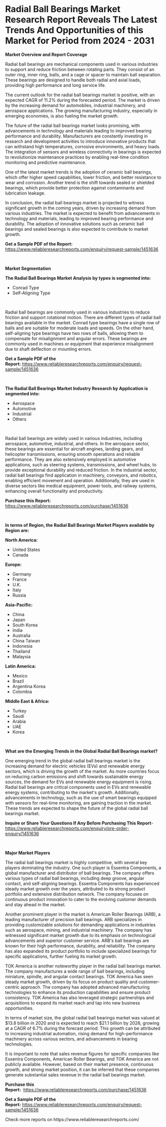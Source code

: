 <p><h1>Radial Ball Bearings Market Research Report Reveals The Latest Trends And Opportunities of this Market for Period from 2024 - 2031</h1></p><p><strong>Market Overview and Report Coverage</strong></p>
<p><p>Radial ball bearings are mechanical components used in various industries to support and reduce friction between rotating parts. They consist of an outer ring, inner ring, balls, and a cage or spacer to maintain ball separation. These bearings are designed to handle both radial and axial loads, providing high performance and long service life.</p><p>The current outlook for the radial ball bearings market is positive, with an expected CAGR of 11.2% during the forecasted period. The market is driven by the increasing demand for automobiles, industrial machinery, and aerospace applications. The growing manufacturing industry, especially in emerging economies, is also fueling the market growth.</p><p>The future of the radial ball bearings market looks promising, with advancements in technology and materials leading to improved bearing performance and durability. Manufacturers are constantly investing in research and development activities to introduce innovative products that can withstand high temperatures, corrosive environments, and heavy loads. The integration of sensors and wireless connectivity in bearings is expected to revolutionize maintenance practices by enabling real-time condition monitoring and predictive maintenance.</p><p>One of the latest market trends is the adoption of ceramic ball bearings, which offer higher speed capabilities, lower friction, and better resistance to wear and corrosion. Another trend is the shift towards sealed or shielded bearings, which provide better protection against contaminants and lubrication leakage.</p><p>In conclusion, the radial ball bearings market is projected to witness significant growth in the coming years, driven by increasing demand from various industries. The market is expected to benefit from advancements in technology and materials, leading to improved bearing performance and durability. The adoption of innovative solutions such as ceramic ball bearings and sealed bearings is also expected to contribute to market growth.</p></p>
<p><strong>Get a Sample PDF of the Report:</strong> <a href="https://www.reliableresearchreports.com/enquiry/request-sample/1451636">https://www.reliableresearchreports.com/enquiry/request-sample/1451636</a></p>
<p>&nbsp;</p>
<p><strong>Market Segmentation</strong></p>
<p><strong>The Radial Ball Bearings Market Analysis by types is segmented into:</strong></p>
<p><ul><li>Conrad Type</li><li>Self-Aligning Type</li></ul></p>
<p>&nbsp;</p>
<p><p>Radial ball bearings are commonly used in various industries to reduce friction and support rotational motion. There are different types of radial ball bearings available in the market. Conrad type bearings have a single row of balls and are suitable for moderate loads and speeds. On the other hand, self-aligning type bearings have two rows of balls, allowing them to compensate for misalignment and angular errors. These bearings are commonly used in machines or equipment that experience misalignment due to shaft deflection or mounting errors.</p></p>
<p><strong>Get a Sample PDF of the Report:</strong>&nbsp;<a href="https://www.reliableresearchreports.com/enquiry/request-sample/1451636">https://www.reliableresearchreports.com/enquiry/request-sample/1451636</a></p>
<p>&nbsp;</p>
<p><strong>The Radial Ball Bearings Market Industry Research by Application is segmented into:</strong></p>
<p><ul><li>Aerospace</li><li>Automotive</li><li>Industrial</li><li>Others</li></ul></p>
<p>&nbsp;</p>
<p><p>Radial ball bearings are widely used in various industries, including aerospace, automotive, industrial, and others. In the aerospace sector, these bearings are essential for aircraft engines, landing gears, and helicopter transmissions, ensuring smooth operations and reliable performance. They are also extensively employed in automotive applications, such as steering systems, transmissions, and wheel hubs, to provide exceptional durability and reduced friction. In the industrial sector, radial ball bearings find application in machinery, conveyors, and robotics, enabling efficient movement and operation. Additionally, they are used in diverse sectors like medical equipment, power tools, and railway systems, enhancing overall functionality and productivity.</p></p>
<p><strong>Purchase this Report:</strong>&nbsp; <a href="https://www.reliableresearchreports.com/purchase/1451636">https://www.reliableresearchreports.com/purchase/1451636</a></p>
<p>&nbsp;</p>
<p><strong>In terms of Region, the Radial Ball Bearings Market Players available by Region are:</strong></p>
<p>
    <p> <strong> North America: </strong>
        <ul>
            <li>United States</li>
            <li>Canada</li>
        </ul>
        </p> 
    <p> <strong> Europe: </strong>
        <ul>
            <li>Germany</li>
            <li>France</li>
            <li>U.K.</li>
            <li>Italy</li>
            <li>Russia</li>
        </ul>
        </p> 
    <p> <strong> Asia-Pacific: </strong>
        <ul>
            <li>China</li>
            <li>Japan</li>
            <li>South Korea</li>
            <li>India</li>
            <li>Australia</li>
            <li>China Taiwan</li>
            <li>Indonesia</li>
            <li>Thailand</li>
            <li>Malaysia</li>
        </ul>
        </p> 
    <p> <strong> Latin America: </strong>
        <ul>
            <li>Mexico</li>
            <li>Brazil</li>
            <li>Argentina Korea</li>
            <li>Colombia</li>
        </ul>
        </p> 
    <p> <strong> Middle East & Africa: </strong>
        <ul>
            <li>Turkey</li>
            <li>Saudi</li>
            <li>Arabia</li>
            <li>UAE</li>
            <li>Korea</li>
        </ul>
    </p>
    </p>
<p>&nbsp;</p>
<p><strong>What are the Emerging Trends in the Global Radial Ball Bearings market?</strong></p>
<p><p>One emerging trend in the global radial ball bearings market is the increasing demand for electric vehicles (EVs) and renewable energy sectors, which is driving the growth of the market. As more countries focus on reducing carbon emissions and shift towards sustainable energy sources, the demand for EVs and renewable energy equipment is rising. Radial ball bearings are critical components used in EVs and renewable energy systems, contributing to the market's growth. Additionally, advancements in technology, such as the use of smart bearings equipped with sensors for real-time monitoring, are gaining traction in the market. These trends are expected to shape the future of the global radial ball bearings market.</p></p>
<p><strong>Inquire or Share Your Questions If Any Before Purchasing This Report</strong>- <a href="https://www.reliableresearchreports.com/enquiry/pre-order-enquiry/1451636">https://www.reliableresearchreports.com/enquiry/pre-order-enquiry/1451636</a></p>
<p>&nbsp;</p>
<p><strong>Major Market Players</strong></p>
<p><p>The radial ball bearings market is highly competitive, with several key players dominating the industry. One such player is Essentra Components, a global manufacturer and distributor of ball bearings. The company offers various types of radial ball bearings, including deep groove, angular contact, and self-aligning bearings. Essentra Components has experienced steady market growth over the years, attributed to its strong product portfolio and extensive distribution network. The company focuses on continuous product innovation to cater to the evolving customer demands and stay ahead in the market.</p><p>Another prominent player in the market is American Roller Bearings (ARB), a leading manufacturer of precision ball bearings. ARB specializes in providing customizable solutions for demanding applications in industries such as aerospace, mining, and industrial machinery. The company has witnessed significant market growth due to its emphasis on technological advancements and superior customer service. ARB's ball bearings are known for their high performance, durability, and reliability. The company has also expanded its product portfolio to include specialized bearings for specific applications, further fueling its market growth.</p><p>TOK America is another noteworthy player in the radial ball bearings market. The company manufactures a wide range of ball bearings, including miniature, spindle, and angular contact bearings. TOK America has seen steady market growth, driven by its focus on product quality and customer-centric approach. The company has adopted advanced manufacturing technologies to enhance its production capabilities and ensure product consistency. TOK America has also leveraged strategic partnerships and acquisitions to expand its market reach and tap into new business opportunities.</p><p>In terms of market size, the global radial ball bearings market was valued at $13.8 billion in 2020 and is expected to reach $21.1 billion by 2026, growing at a CAGR of 6.7% during the forecast period. This growth can be attributed to increasing industrial automation, rising demand for high-performance machinery across various sectors, and advancements in bearing technologies.</p><p>It is important to note that sales revenue figures for specific companies like Essentra Components, American Roller Bearings, and TOK America are not publicly available. However, based on their market presence, continuous growth, and strong market position, it can be inferred that these companies generate substantial sales revenue in the radial ball bearings market.</p></p>
<p><strong>Purchase this Report:</strong>&nbsp;&nbsp;<a href="https://www.reliableresearchreports.com/purchase/1451636">https://www.reliableresearchreports.com/purchase/1451636</a></p>
<p></p>
<p><strong>Get a Sample PDF of the Report:</strong>&nbsp;<a href="https://www.reliableresearchreports.com/enquiry/request-sample/1451636">https://www.reliableresearchreports.com/enquiry/request-sample/1451636</a></p>
<p>Check more reports on https://www.reliableresearchreports.com/</p>